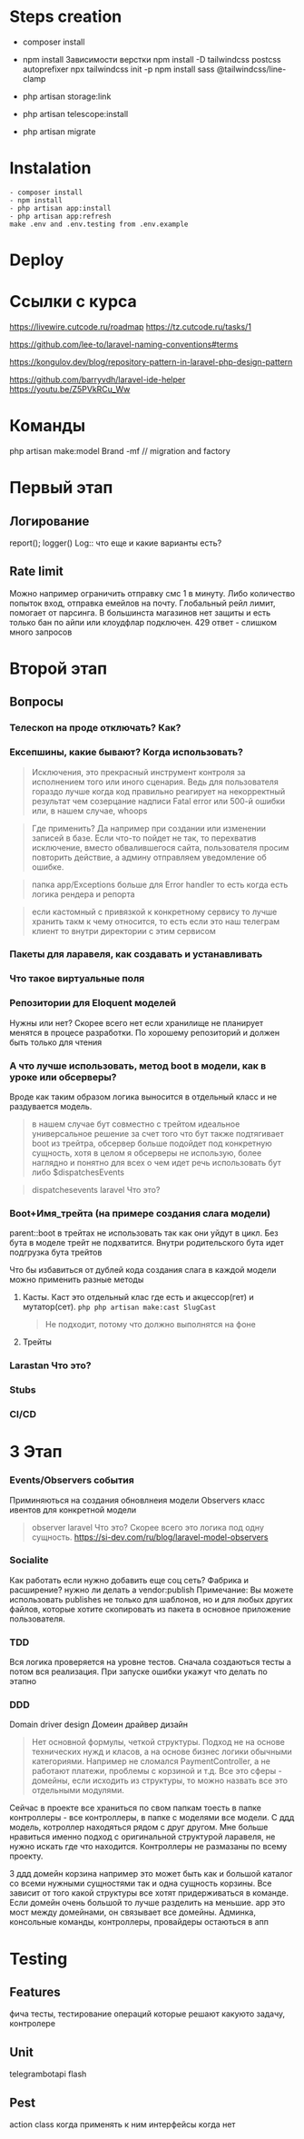 # Steps creation

- composer install
- npm install
    Зависимости верстки
    npm install -D tailwindcss postcss autoprefixer
    npx tailwindcss init -p
    npm install sass @tailwindcss/line-clamp

- php artisan storage:link
- php artisan telescope:install
- php artisan migrate

# Instalation
    - composer install
    - npm install
    - php artisan app:install
    - php artisan app:refresh
    make .env and .env.testing from .env.example

# Deploy


# Ссылки с курса
https://livewire.cutcode.ru/roadmap
https://tz.cutcode.ru/tasks/1

https://github.com/lee-to/laravel-naming-conventions#terms

https://kongulov.dev/blog/repository-pattern-in-laravel-php-design-pattern

https://github.com/barryvdh/laravel-ide-helper
https://youtu.be/Z5PVkRCu_Ww

# Команды
php artisan make:model Brand -mf  // migration and factory


# Первый этап


## Логирование
report(); logger()
Log:: 
что еще и какие варианты есть?

## Rate limit
Можно например ограничить отправку смс 1 в минуту. Либо количество попыток вход, отправка емейлов на почту.
Глобальный рейл лимит, помогает от парсинга. В большинста магазинов нет защиты и есть только бан по айпи или клоудфлар подключен.
429 ответ - слишком много запросов


# Второй этап

## Вопросы

### Телескоп на проде отключать? Как?

### Ексепшины, какие бывают? Когда использовать?
> Исключения, это прекрасный инструмент контроля за исполнением того или иного сценария. Ведь для пользователя гораздо лучше когда код правильно реагирует на некорректный результат чем созерцание надписи Fatal error или  500-й ошибки или, в нашем случае, whoops 

> Где применить? Да например при создании или изменении записей в базе. Если что-то пойдет не так, то перехватив исключение, вместо обвалившегося сайта, пользователя просим повторить действие, а админу отправляем уведомление об ошибке.

> папка app/Exceptions больше для Error handler то есть когда есть логика рендера и репорта

> если кастомный с привязкой к конкретному сервису то лучше хранить такм к чему относится, то есть если это наш телеграм клиент то внутри директории с этим сервисом


### Пакеты для ларавеля, как создавать и устанавливать

### Что такое виртуальные поля

### Репозитории для Eloquent моделей
Нужны или нет? Скорее всего нет если хранилище не планирует менятся в процесе разработки.
По хорошему репозиторий и должен быть только для чтения

### А что лучше использовать, метод boot в модели, как в уроке или обсерверы? 
Вроде как таким образом логика выносится в отдельный класс и не раздувается модель.
> в нашем случае бут совместно с трейтом идеальное универсальное решение за счет того что бут также подтягивает boot из трейтра, обсервер больше подойдет под конкретную сущность, хотя в целом я обсерверы не использую, более наглядно и понятно для всех о чем идет речь использовать бут либо $dispatchesEvents

> dispatchesevents laravel Что это?

### Boot+Имя_трейта (на примере создания слага модели)
parent::boot в трейтах не использовать так как они уйдут в цикл. Без бута в моделе трейт не подхватится. Внутри родительского бута идет подгрузка бута трейтов

Что бы избавиться от дублей  кода создания слага в каждой модели можно применить разные методы
1. Касты. Каст это отдельный клас где есть и акцессор(гет) и мутатор(сет). 
    ```php php artisan make:cast SlugCast ```
    > Не подходит, потому что должно выполнятся на фоне
2. Трейты
        
### Larastan Что это?

### Stubs 

### CI/CD

# 3 Этап

### Events/Observers события
Приминяються на создания обновлнеия модели
Observers класс ивентов для конкретной модели 
> observer laravel Что это?  Скорее всего это логика под одну сущность. 
https://si-dev.com/ru/blog/laravel-model-observers

### Socialite
Как работать если нужно добавить еще соц сеть? Фабрика и расширение?
нужно ли делать a vendor:publish
Примечание: Вы можете использовать publishes не только для шаблонов, но и для любых других файлов, которые хотите скопировать из пакета в основное приложение пользователя. 

### TDD
Вся логика проверяется на уровне тестов. Сначала создаються тесты а потом вся реализация. При запуске ошибки укажут что делать по этапно

### DDD
Domain driver design Домеин драйвер дизайн

> Нет основной формулы, четкой структуры. Подход не на основе технических нужд и класов, а на основе бизнес логики обычными категориями. Например не  сломался PaymentController, а не работают платежи, проблемы с корзиной и т.д. Все это сферы - домейны, если исходить из структуры, то можно назвать все это отдельными модулями.

Сейчас в проекте все храниться по свом папкам тоесть в папке контроллеры - все контроллеры, в папке с моделями все модели. 
С ддд модель, котроллер находяться рядом с друг другом. 
Мне больше нравиться именно подход с оригинальной структурой ларавеля, не нужно искать где что находится. Контроллеры не размазаны по всему проекту.

З ддд домейн корзина например это может быть как и большой каталог со всеми нужными сущностями так и одна сущность корзины. Все зависит от того какой структуры все хотят придерживаться в команде. Если домейн очень большой то лучше разделить на меньшие.
app это мост между домейнами, он связывает все домейны. Админка, консольные команды, контроллеры, провайдеры остаються в апп

# Testing
## Features
фича тесты, тестирование операций которые решают какуюто задачу, контролере
## Unit
telegrambotapi flash
## Pest

action class когда применять к ним интерфейсы когда нет